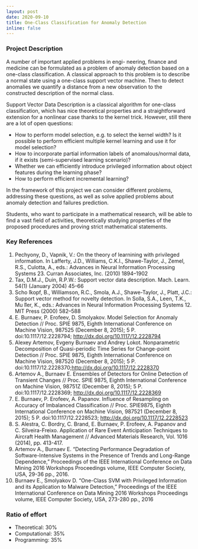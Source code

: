 ```yaml
---
layout: post
date: 2020-09-10
title: One-Class Classification for Anomaly Detection
inline: false
---
```


### Project Description
A number of important applied problems in engi- neering, finance and medicine can be formulated as a problem of anomaly detection based on a one-class classification. A classical approach to this problem is to describe a normal state using a one-class support vector machine. Then to detect anomalies we quantify a distance from a new observation to the constructed description of the normal class.

Support Vector Data Description is a classical algorithm for one-class classification, which has nice theoretical properties and a straightforward extension for a nonlinear case thanks to the kernel trick. However, still there are a lot of open questions:

- How to perform model selection, e.g. to select the kernel width? Is it possible to perform efficient multiple kernel learning and use it for model selection?
- How to incorporate partial information labels of anomalous/normal data, if it exists (semi-supervised learning scenario)?
- Whether we can efficiently introduce privileged information about object features during the learning phase?
- How to perform efficient incremental learning?

In the framework of this project we can consider different problems, addressing these questions, as well as solve applied problems about anomaly detection and failures prediction.

Students, who want to participate in a mathematical research, will be able to find a vast field of activities, theoretically studying properties of the proposed procedures and proving strict mathematical statements.

### Key References
1. Pechyony, D., Vapnik, V.: On the theory of learnining with privileged information. In Lafferty, J.D., Williams, C.K.I., Shawe-Taylor, J., Zemel, R.S., Culotta, A., eds.: Advances in Neural Information Processing Systems 23. Curran Associates, Inc. (2010) 1894–1902
2. Tax, D.M.J., Duin, R.P.W.: Support vector data description. Mach. Learn. 54(1) (January 2004) 45–66
3. Scho ̈lkopf, B., Williamson, R.C., Smola, A.J., Shawe-Taylor, J., Platt, J.C.: Support vector method for novelty detection. In Solla, S.A., Leen, T.K., Mu ̈ller, K., eds.: Advances in Neural Information Processing Systems 12. MIT Press (2000) 582–588
4. E. Burnaev, P. Erofeev, D. Smolyakov. Model Selection for Anomaly Detection // Proc. SPIE 9875, Eighth International Conference on Machine Vision, 987525 (December 8, 2015); 5 P. doi:10.1117/12.2228794; http://dx.doi.org/10.1117/12.2228794
5. Alexey Artemov, Evgeny Burnaev and Andrey Lokot. Nonparametric Decomposition of Quasi-periodic Time Series for Change-point Detection // Proc. SPIE 9875, Eighth International Conference on Machine Vision, 987520 (December 8, 2015); 5 P. doi:10.1117/12.2228370;http://dx.doi.org/10.1117/12.2228370
6. Artemov A., Burnaev E. Ensembles of Detectors for Online Detection of Transient Changes // Proc. SPIE 9875, Eighth International Conference on Machine Vision, 98751Z (December 8, 2015); 5 P. doi:10.1117/12.2228369; http://dx.doi.org/10.1117/12.2228369
7. E. Burnaev, P. Erofeev, A. Papanov. Influence of Resampling on Accuracy of Imbalanced Classification // Proc. SPIE9875, Eighth International Conference on Machine Vision, 987521 (December 8, 2015); 5 P. doi:10.1117/12.2228523; http://dx.doi.org/10.1117/12.2228523
8. S. Alestra, C. Bordry, C. Brand, E. Burnaev, P. Erofeev, A. Papanov and C. Silveira-Freixo. Application of Rare Event Anticipation Techniques to Aircraft Health Management // Advanced Materials Research, Vol. 1016 (2014), pp. 413-417.
9. Artemov A., Burnaev E. “Detecting Performance Degradation of Software-Intensive Systems in the Presence of Trends and Long-Range Dependence,” Proceedings of the IEEE International Conference on Data Mining 2016 Workshops Proceedings volume, IEEE Computer Society, USA, 29-36 pp., 2016.
10. Burnaev E., Smolyakov D. “One-Class SVM with Privileged Information and its Application to Malware Detection,” Proceedings of the IEEE International Conference on Data Mining 2016 Workshops Proceedings volume, IEEE Computer Society, USA, 273-280 pp., 2016
 
### Ratio of effort
- Theoretical:        30%
- Computational:   35%
- Programming:     35%
